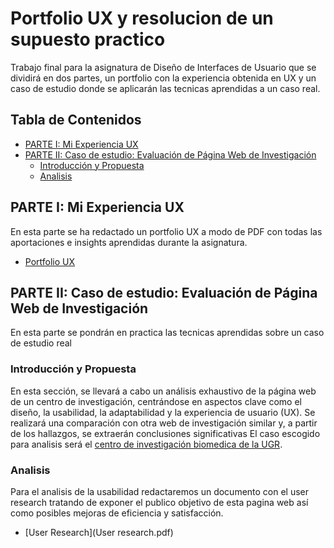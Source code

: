 # Portfolio UX y resolucion de un supuesto practico
Trabajo final para la asignatura de Diseño de Interfaces de Usuario que se dividirá en dos partes, un portfolio con la experiencia obtenida en UX y un caso de estudio donde se aplicarán las tecnicas aprendidas a un caso real.

## Tabla de Contenidos
- [PARTE I: Mi Experiencia UX](#parte-i-mi-experiencia-ux)
- [PARTE II: Caso de estudio: Evaluación de Página Web de Investigación](#parte-ii-caso-de-estudio-evaluacion-de-pagina-web-de-investigacion)
  - [Introducción y Propuesta](#introduccion-y-propuesta)
  - [Analisis](#analisis)

## PARTE I: Mi Experiencia UX
En esta parte se ha redactado un portfolio UX a modo de PDF con todas las aportaciones e insights aprendidas durante la asignatura.
- [Portfolio UX](PortfolioUX.pdf)

## PARTE II: Caso de estudio: Evaluación de Página Web de Investigación
En esta parte se pondrán en practica las tecnicas aprendidas sobre un caso de estudio real

### Introducción y Propuesta
En esta sección, se llevará a cabo un análisis exhaustivo de la página web de un centro de investigación, centrándose en aspectos clave como el diseño, la usabilidad, la adaptabilidad y la experiencia de usuario (UX). Se realizará una comparación con otra web de investigación similar y, a partir de los hallazgos, se extraerán conclusiones significativas
El caso escogido para analisis será el [centro de investigación biomedica de la UGR](https://cibm.ugr.es/).

### Analisis

Para el analisis de la usabilidad redactaremos un documento con el user research tratando de exponer el publico objetivo de esta pagina web así como posibles mejoras de eficiencia y satisfacción.

- [User Research](User research.pdf)
